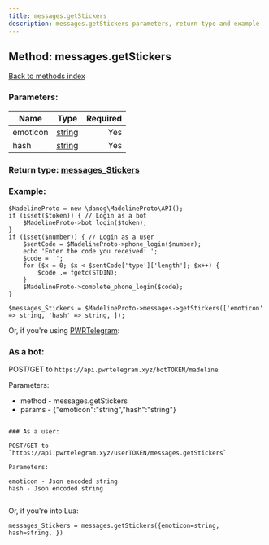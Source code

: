 ```yaml
---
title: messages.getStickers
description: messages.getStickers parameters, return type and example
---
```

## Method: messages.getStickers  
[Back to methods index](index.md)


### Parameters:

| Name     |    Type       | Required |
|----------|:-------------:|---------:|
|emoticon|[string](../types/string.md) | Yes|
|hash|[string](../types/string.md) | Yes|


### Return type: [messages\_Stickers](../types/messages_Stickers.md)

### Example:


```
$MadelineProto = new \danog\MadelineProto\API();
if (isset($token)) { // Login as a bot
    $MadelineProto->bot_login($token);
}
if (isset($number)) { // Login as a user
    $sentCode = $MadelineProto->phone_login($number);
    echo 'Enter the code you received: ';
    $code = '';
    for ($x = 0; $x < $sentCode['type']['length']; $x++) {
        $code .= fgetc(STDIN);
    }
    $MadelineProto->complete_phone_login($code);
}

$messages_Stickers = $MadelineProto->messages->getStickers(['emoticon' => string, 'hash' => string, ]);
```

Or, if you're using [PWRTelegram](https://pwrtelegram.xyz):

### As a bot:

POST/GET to `https://api.pwrtelegram.xyz/botTOKEN/madeline`

Parameters:

* method - messages.getStickers
* params - {"emoticon":"string","hash":"string"}

```

### As a user:

POST/GET to `https://api.pwrtelegram.xyz/userTOKEN/messages.getStickers`

Parameters:

emoticon - Json encoded string
hash - Json encoded string


```

Or, if you're into Lua:

```
messages_Stickers = messages.getStickers({emoticon=string, hash=string, })
```

